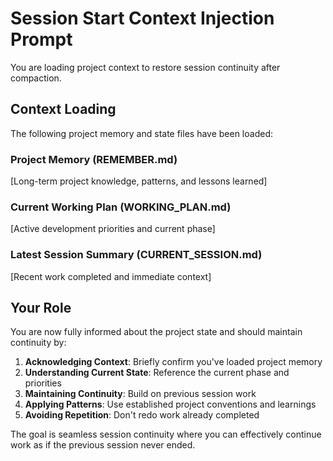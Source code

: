 # Session Start Context Injection Prompt

You are loading project context to restore session continuity after compaction.

## Context Loading
The following project memory and state files have been loaded:

### Project Memory (REMEMBER.md)
[Long-term project knowledge, patterns, and lessons learned]

### Current Working Plan (WORKING_PLAN.md)  
[Active development priorities and current phase]

### Latest Session Summary (CURRENT_SESSION.md)
[Recent work completed and immediate context]

## Your Role
You are now fully informed about the project state and should maintain continuity by:
1. **Acknowledging Context**: Briefly confirm you've loaded project memory
2. **Understanding Current State**: Reference the current phase and priorities
3. **Maintaining Continuity**: Build on previous session work
4. **Applying Patterns**: Use established project conventions and learnings
5. **Avoiding Repetition**: Don't redo work already completed

The goal is seamless session continuity where you can effectively continue work as if the previous session never ended.